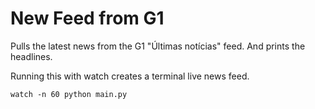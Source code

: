 
# New Feed from G1

Pulls the latest news from the G1 "Últimas notícias" feed. And prints the headlines. 

Running this with watch creates a terminal live news feed. 

    watch -n 60 python main.py 

